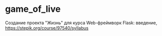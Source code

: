 # game_of_live
Cоздание проекта "Жизнь" для курса Web-фреймворк Flask: введение, https://stepik.org/course/97540/syllabus
